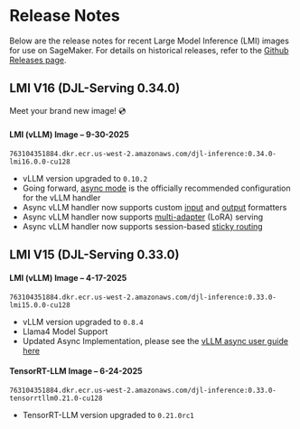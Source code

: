 # Release Notes

Below are the release notes for recent Large Model Inference (LMI) images for use on SageMaker.
For details on historical releases, refer to the [Github Releases page](https://github.com/deepjavalibrary/djl-serving/releases).

## LMI V16 (DJL-Serving 0.34.0)

Meet your brand new image! 💿

#### LMI (vLLM) Image – 9-30-2025
```
763104351884.dkr.ecr.us-west-2.amazonaws.com/djl-inference:0.34.0-lmi16.0.0-cu128
```
* vLLM version upgraded to `0.10.2`
* Going forward, [async mode](https://github.com/deepjavalibrary/djl-serving/blob/0.34.0-dlc/serving/docs/lmi/user_guides/vllm_user_guide.md#async-mode-configurations) is the officially recommended configuration for the vLLM handler 
* Async vLLM handler now supports custom [input](https://github.com/deepjavalibrary/djl-serving/blob/0.34.0-dlc/serving/docs/lmi/user_guides/input_formatter_schema.md) and [output](https://github.com/deepjavalibrary/djl-serving/blob/0.34.0-dlc/serving/docs/lmi/user_guides/output_formatter_schema.md) formatters 
* Async vLLM handler now supports [multi-adapter](https://github.com/deepjavalibrary/djl-serving/blob/0.34.0-dlc/serving/docs/adapters.md) (LoRA) serving
* Async vLLM handler now supports session-based [sticky routing](https://github.com/deepjavalibrary/djl-serving/blob/0.34.0-dlc/serving/docs/stateful_sessions.md)

## LMI V15 (DJL-Serving 0.33.0)

#### LMI (vLLM) Image – 4-17-2025
```
763104351884.dkr.ecr.us-west-2.amazonaws.com/djl-inference:0.33.0-lmi15.0.0-cu128
```
* vLLM version upgraded to `0.8.4`
* Llama4 Model Support
* Updated Async Implementation, please see the [vLLM async user guide here](user_guides/vllm_user_guide.md#async-mode-configurations) 

#### TensorRT-LLM Image – 6-24-2025
```
763104351884.dkr.ecr.us-west-2.amazonaws.com/djl-inference:0.33.0-tensorrtllm0.21.0-cu128
```
* TensorRT-LLM version upgraded to `0.21.0rc1`
